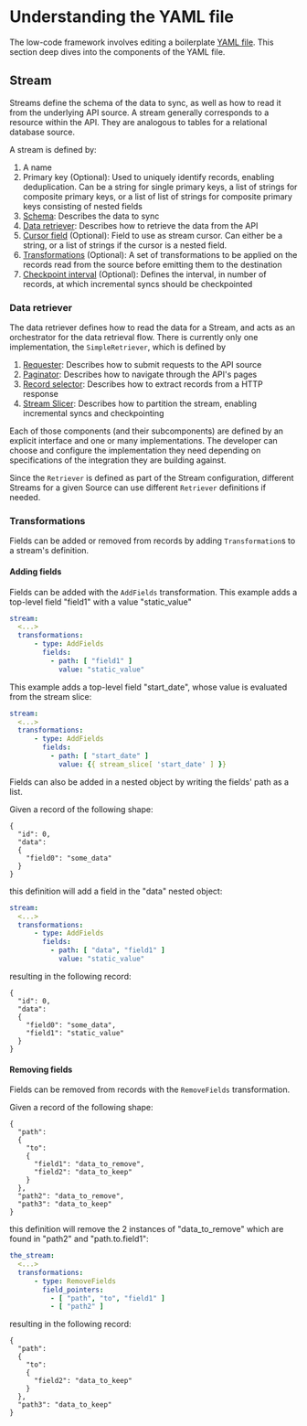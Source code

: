 # Understanding the YAML file

The low-code framework involves editing a boilerplate [YAML file](../low-code-cdk-overview.md#configuring-the-yaml-file). This section deep dives into the components of the YAML file.

## Stream

Streams define the schema of the data to sync, as well as how to read it from the underlying API source. A stream generally corresponds to a resource within the API. They are analogous to tables for a relational database source.

A stream is defined by:

1. A name
2. Primary key (Optional): Used to uniquely identify records, enabling deduplication. Can be a string for single primary keys, a list of strings for composite primary keys, or a list of list of strings for composite primary keys consisting of nested fields
3. [Schema](../../cdk-python/schemas.md): Describes the data to sync
4. [Data retriever](#data-retriever): Describes how to retrieve the data from the API
5. [Cursor field](../../cdk-python/incremental-stream.md) (Optional): Field to use as stream cursor. Can either be a string, or a list of strings if the cursor is a nested field.
6. [Transformations](#transformations) (Optional): A set of transformations to be applied on the records read from the source before emitting them to the destination
7. [Checkpoint interval](https://docs.airbyte.com/understanding-airbyte/airbyte-protocol/#state--checkpointing) (Optional): Defines the interval, in number of records, at which incremental syncs should be checkpointed

### Data retriever

The data retriever defines how to read the data for a Stream, and acts as an orchestrator for the data retrieval flow.
There is currently only one implementation, the `SimpleRetriever`, which is defined by

1. [Requester](requester.md): Describes how to submit requests to the API source
2. [Paginator](pagination.md): Describes how to navigate through the API's pages
3. [Record selector](record-selector.md): Describes how to extract records from a HTTP response
4. [Stream Slicer](stream-slicers.md): Describes how to partition the stream, enabling incremental syncs and checkpointing

Each of those components (and their subcomponents) are defined by an explicit interface and one or many implementations.
The developer can choose and configure the implementation they need depending on specifications of the integration they are building against.

Since the `Retriever` is defined as part of the Stream configuration, different Streams for a given Source can use different `Retriever` definitions if needed.

### Transformations

Fields can be added or removed from records by adding `Transformation`s to a stream's definition.

#### Adding fields

Fields can be added with the `AddFields` transformation.
This example adds a top-level field "field1" with a value "static_value"

```yaml
stream:
  <...>
  transformations:
      - type: AddFields
        fields:
          - path: [ "field1" ]
            value: "static_value"
```

This example adds a top-level field "start_date", whose value is evaluated from the stream slice:

```yaml
stream:
  <...>
  transformations:
      - type: AddFields
        fields:
          - path: [ "start_date" ]
            value: {{ stream_slice[ 'start_date' ] }}
```

Fields can also be added in a nested object by writing the fields' path as a list.

Given a record of the following shape:

```
{
  "id": 0,
  "data":
  {
    "field0": "some_data"
  }
}
```

this definition will add a field in the "data" nested object:

```yaml
stream:
  <...>
  transformations:
      - type: AddFields
        fields:
          - path: [ "data", "field1" ]
            value: "static_value"
```

resulting in the following record:

```
{
  "id": 0,
  "data":
  {
    "field0": "some_data",
    "field1": "static_value"
  }
}
```

#### Removing fields

Fields can be removed from records with the `RemoveFields` transformation.

Given a record of the following shape:

```
{
  "path": 
  {
    "to":
    {
      "field1": "data_to_remove",
      "field2": "data_to_keep"
    }
  },
  "path2": "data_to_remove",
  "path3": "data_to_keep"
}
```

this definition will remove the 2 instances of "data_to_remove" which are found in "path2" and "path.to.field1":

```yaml
the_stream:
  <...>
  transformations:
      - type: RemoveFields
        field_pointers:
          - [ "path", "to", "field1" ]
          - [ "path2" ]
```

resulting in the following record:

```
{
  "path": 
  {
    "to":
    {
      "field2": "data_to_keep"
    }
  },
  "path3": "data_to_keep"
}
```
